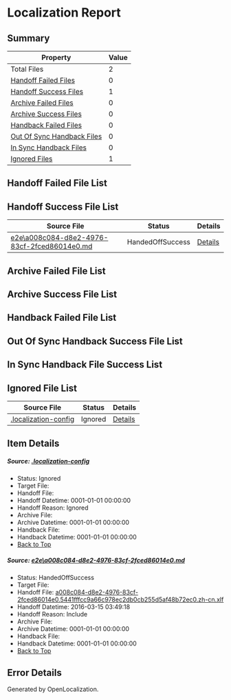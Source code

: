 # <a name='report-top'></a> Localization Report

## Summary
 Property | Value 
 -------- | ----- 
 Total Files | 2
[ Handoff Failed Files ](#handoff-failed-list)| 0
[ Handoff Success Files ](#handoff-success-list)| 1
[ Archive Failed Files ](#archive-failed-list)| 0
[ Archive Success Files ](#archive-success-list)| 0
[ Handback Failed Files ](#handback-failed-list)| 0
[ Out Of Sync Handback Files ](#outofsync-handback-success-list)| 0
[ In Sync Handback Files ](#insync-handback-success-list)| 0
[ Ignored Files ](#ignored-list)| 1

## <a name='handoff-failed-list'></a> Handoff Failed File List

## <a name='handoff-success-list'></a> Handoff Success File List
 Source File | Status | Details 
 ----------- | ------ | ------- 
 [e2e\a008c084-d8e2-4976-83cf-2fced86014e0.md](https://github.com/OpenLocalizationTest/oltest/blob/e6ca3f239878c1063367e24eb1a955e52538c4a1/e2e/a008c084-d8e2-4976-83cf-2fced86014e0.md) | HandedOffSuccess | [Details](#db750a6c7d5656d637dc19953535a93f77e1be631)

## <a name='archive-failed-list'></a> Archive Failed File List

## <a name='archive-success-list'></a> Archive Success File List

## <a name='handback-failed-list'></a> Handback Failed File List

## <a name='outofsync-handback-success-list'></a> Out Of Sync Handback Success File List

## <a name='insync-handback-success-list'></a> In Sync Handback File Success List

## <a name='ignored-list'></a> Ignored File List
 Source File | Status | Details 
 ----------- | ------ | ------- 
 [.localization-config](https://github.com/OpenLocalizationTest/oltest/blob/e6ca3f239878c1063367e24eb1a955e52538c4a1/.localization-config) | Ignored | [Details](#66aca4b1c2f43b14ec41e0e427345df94af1d5e10)

## Item Details
##### <a name='66aca4b1c2f43b14ec41e0e427345df94af1d5e10'></a> Source: [.localization-config](https://github.com/OpenLocalizationTest/oltest/blob/e6ca3f239878c1063367e24eb1a955e52538c4a1/.localization-config)
* Status: Ignored
* Target File: 
* Handoff File: 
* Handoff Datetime: 0001-01-01 00:00:00
* Handoff Reason: Ignored
* Archive File: 
* Archive Datetime: 0001-01-01 00:00:00
* Handback File: 
* Handback Datetime: 0001-01-01 00:00:00
* [Back to Top](#report-top)

##### <a name='db750a6c7d5656d637dc19953535a93f77e1be631'></a> Source: [e2e\a008c084-d8e2-4976-83cf-2fced86014e0.md](https://github.com/OpenLocalizationTest/oltest/blob/e6ca3f239878c1063367e24eb1a955e52538c4a1/e2e/a008c084-d8e2-4976-83cf-2fced86014e0.md)
* Status: HandedOffSuccess
* Target File: 
* Handoff File: [a008c084-d8e2-4976-83cf-2fced86014e0.5441fffcc9a66c978ec2db0cb255d5af48b72ec0.zh-cn.xlf](https://github.com/OpenLocalizationTestOrg/olhandoff/blob/b3fcff94d225979612c1c896f48ae44f905048cd/ol-handoff/OpenLocalizationTestOrg/oltest.zh-cn/yuwzho/ht/a008c084-d8e2-4976-83cf-2fced86014e0.5441fffcc9a66c978ec2db0cb255d5af48b72ec0.zh-cn.xlf)
* Handoff Datetime: 2016-03-15 03:49:18
* Handoff Reason: Include
* Archive File: 
* Archive Datetime: 0001-01-01 00:00:00
* Handback File: 
* Handback Datetime: 0001-01-01 00:00:00
* [Back to Top](#report-top)


## Error Details

Generated by OpenLocalization.
